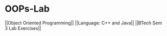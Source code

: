 # OOPs-Lab
||Object Oriented Programming||
||Language: C++ and Java||
||BTech Sem 3 Lab Exercises||
